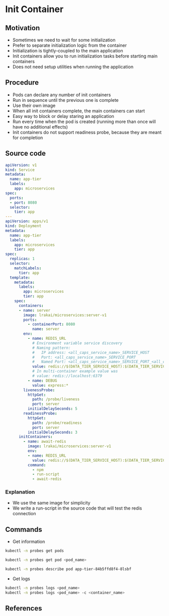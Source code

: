 # Init Container

## Motivation
- Sometimes we need to wait for some initialization
- Prefer to separate initialization logic from the container
- Initialization is tightly-coupled to the main application
- Init containers allow you to run initialization tasks before starting main containers
- Does not need setup utilities when running the application

## Procedure
- Pods can declare any number of init containers
- Run in sequence until the previous one is complete
- Use their own image
- When all init containers complete, the main containers can start
- Easy way to block or delay staring an application
- Run every time when the pod is created (running more than once will have no additional effects)
- Init containers do not support readiness probe, because they are meant for completion

## Source code
```yaml title="8.1-app_tier.yaml"
apiVersion: v1
kind: Service
metadata:
  name: app-tier
  labels:
    app: microservices
spec:
  ports:
  - port: 8080
  selector:
    tier: app
---
apiVersion: apps/v1
kind: Deployment
metadata:
  name: app-tier
  labels:
    app: microservices
    tier: app
spec:
  replicas: 1
  selector:
    matchLabels:
      tier: app
  template:
    metadata:
      labels:
        app: microservices
        tier: app
    spec:
      containers:
      - name: server
        image: lrakai/microservices:server-v1
        ports:
          - containerPort: 8080
            name: server
        env:
          - name: REDIS_URL
            # Environment variable service discovery
            # Naming pattern:
            #   IP address: <all_caps_service_name>_SERVICE_HOST
            #   Port: <all_caps_service_name>_SERVICE_PORT
            #   Named Port: <all_caps_service_name>_SERVICE_PORT_<all_caps_port_name>
            value: redis://$(DATA_TIER_SERVICE_HOST):$(DATA_TIER_SERVICE_PORT_REDIS)
            # In multi-container example value was
            # value: redis://localhost:6379 
          - name: DEBUG
            value: express:*
        livenessProbe:
          httpGet:
            path: /probe/liveness
            port: server
          initialDelaySeconds: 5
        readinessProbe:
          httpGet:
            path: /probe/readiness
            port: server
          initialDelaySeconds: 3
      initContainers:
        - name: await-redis
          image: lrakai/microservices:server-v1
          env:
          - name: REDIS_URL
            value: redis://$(DATA_TIER_SERVICE_HOST):$(DATA_TIER_SERVICE_PORT_REDIS)
          command:
            - npm
            - run-script
            - await-redis
```

### Explanation
- We use the same image for simplicity
- We write a run-script in the source code that will test the redis connection

## Commands
- Get information
```bash
kubectl -n probes get pods

kubectl -n probes get pod <pod_name>

kubectl -n probes describe pod app-tier-84b5ffd8f4-8lsbf
```
- Get logs
```bash
kubectl -n probes logs <pod_name>
kubectl -n probes logs <pod_name> -c <container_name>
```

## References
